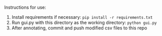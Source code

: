 Instructions for use:
1) Install requirements if necessary:  `pip install -r requirements.txt`
2) Run gui.py with this directory as the working directory:  `python gui.py`
3) After annotating, commit and push modified csv files to this repo